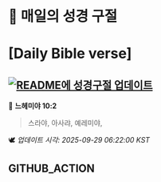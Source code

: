 # 🙏 매일의 성경 구절
# [Daily Bible verse]
## [![README에 성경구절 업데이트](https://github.com/DONGSUKA/first_test/actions/workflows/update-readme-bible.yml/badge.svg)](https://github.com/DONGSUKA/first_test/actions/workflows/update-readme-bible.yml)
<!-- START_BIBLE_VERSE -->
📖 **느헤미야 10:2**
> 스라야, 아사랴, 예레미야,

🕊️ _업데이트 시각: 2025-09-29 06:22:00 KST_
  <!-- END_BIBLE_VERSE -->
## GITHUB_ACTION
